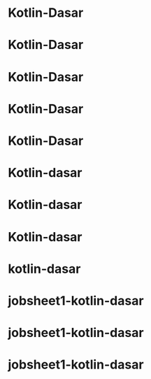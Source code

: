 # Kotlin-Dasar
# Kotlin-Dasar
# Kotlin-Dasar
# Kotlin-Dasar
# Kotlin-Dasar
# Kotlin-dasar
# Kotlin-dasar
# Kotlin-dasar
# kotlin-dasar
# jobsheet1-kotlin-dasar
# jobsheet1-kotlin-dasar
# jobsheet1-kotlin-dasar
